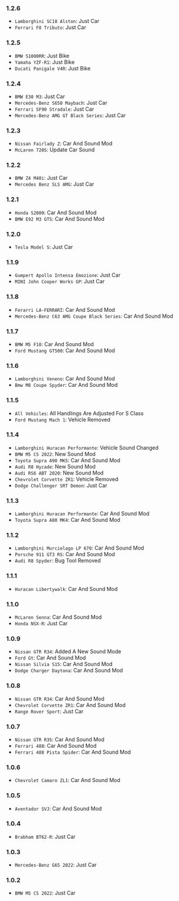 ### 1.2.6
- `Lamborghini SC18 Alston`: Just Car
- `Ferrari F8 Tributo`: Just Car


### 1.2.5
- `BMW S1000RR`: Just Bike
- `Yamaha YZF-R1`: Just Bike
- `Ducati Panigale V4R`: Just Bike

### 1.2.4
- `BMW E30 M3`: Just Car
- `Mercedes-Benz S650 Maybach`: Just Car
- `Ferrari SF90 Stradale`: Just Car
- `Mercedes-Benz AMG GT Black Series`: Just Car

### 1.2.3
- `Nissan Fairlady Z`: Car And Sound Mod
- `McLaren 720S`: Update Car Sound

### 1.2.2
- `BMW Z4 M40i`: Just Car
- `Mercedes Benz SLS AMG`: Just Car

### 1.2.1
- `Honda S2000`: Car And Sound Mod
- `BMW E92 M3 GTS`: Car And Sound Mod

### 1.2.0
- `Tesla Model S`: Just Car

### 1.1.9
- `Gumpert Apollo Intensa Emozione`: Just Car
- `MINI John Cooper Works GP`: Just Car

### 1.1.8
- `Ferarri LA-FERRARİ`: Car And Sound Mod
- `Mercedes-Benz C63 AMG Coupe Black Series`: Car And Sound Mod

### 1.1.7
- `BMW M5 F10`: Car And Sound Mod
- `Ford Mustang GT500`: Car And Sound Mod

### 1.1.6
- `Lamborghini Veneno`: Car And Sound Mod
- `Bmw M8 Coupe Spyder`: Car And Sound Mod

### 1.1.5
- `All Vehicles`: All Handlings Are Adjusted For S Class
- `Ford Mustang Mach 1`: Vehicle Removed

### 1.1.4
- `Lamborghini Huracan Performante`: Vehicle Sound Changed
- `BMW M5 CS 2022`: New Sound Mod
- `Toyota Supra A90 MK5`: Car And Sound Mod
- `Audi R8 Hycade`: New Sound Mod
- `Audi RS6 ABT 2020`: New Sound Mod
- `Chevrolet Corvette ZR1`: Vehicle Removed
- `Dodge Challenger SRT Demon`: Just Car

### 1.1.3
- `Lamborghini Huracan Performante`: Car And Sound Mod
- `Toyota Supra A80 MK4`: Car And Sound Mod

### 1.1.2
- `Lamborghini Murcielago LP 670`: Car And Sound Mod
- `Porsche 911 GT3 RS`: Car And Sound Mod
- `Audi R8 Spyder`: Bug Tool Removed 

### 1.1.1
- `Huracan Libertywalk`: Car And Sound Mod

### 1.1.0
- `McLaren Senna`: Car And Sound Mod
- `Honda NSX-R`: Just Car

### 1.0.9
- `Nissan GTR R34`: Added A New Sound Mode
- `Ford Gt`: Car And Sound Mod
- `Nissan Silvia S15`: Car And Sound Mod
- `Dodge Charger Daytona`: Car And Sound Mod

### 1.0.8
- `Nissan GTR R34`: Car And Sound Mod
- `Chevrolet Corvette ZR1`: Car And Sound Mod
- `Range Rover Sport`: Just Car

### 1.0.7
- `Nissan GTR R35`: Car And Sound Mod
- `Ferrari 488`: Car And Sound Mod
- `Ferrari 488 Pista Spider`: Car And Sound Mod

### 1.0.6
- `Chevrolet Camaro ZL1`: Car And Sound Mod

### 1.0.5
- `Aventador SVJ`: Car And Sound Mod

### 1.0.4
- `Brabham BT62-R`: Just Car

### 1.0.3
- `Mercedes-Benz G65 2022`: Just Car

### 1.0.2
- `BMW M5 CS 2022`: Just Car
